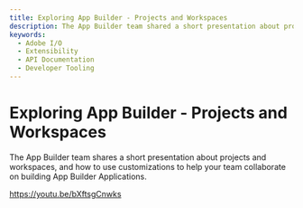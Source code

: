```yaml
---
title: Exploring App Builder - Projects and Workspaces
description: The App Builder team shared a short presentation about projects and workspaces and how to use customizations to help your team collaborate on building App Builder Applications.  
keywords:
  - Adobe I/O
  - Extensibility
  - API Documentation
  - Developer Tooling  
---
```


# Exploring App Builder - Projects and Workspaces

The App Builder team shares a short presentation about projects and workspaces, and how to use customizations to help your team collaborate on building App Builder Applications.

<Embed slots="video"/>

<https://youtu.be/bXftsgCnwks>
